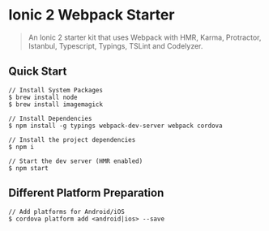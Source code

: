 # Ionic 2 Webpack Starter

> An Ionic 2 starter kit that uses Webpack with HMR, Karma, Protractor, Istanbul, Typescript, Typings, TSLint and Codelyzer.

## Quick Start
```
// Install System Packages
$ brew install node
$ brew install imagemagick

// Install Dependencies
$ npm install -g typings webpack-dev-server webpack cordova

// Install the project dependencies
$ npm i

// Start the dev server (HMR enabled)
$ npm start
```

## Different Platform Preparation
```
// Add platforms for Android/iOS
$ cordova platform add <android|ios> --save
```
